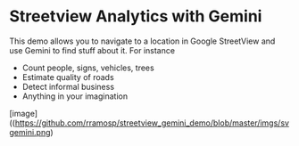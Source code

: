 # Streetview Analytics with Gemini

This demo allows you to navigate to a location in Google StreetView and use Gemini to find stuff about it. For instance

- Count people, signs, vehicles, trees
- Estimate quality of roads
- Detect informal business
- Anything in your imagination

[image]((https://github.com/rramosp/streetview_gemini_demo/blob/master/imgs/svgemini.png)
